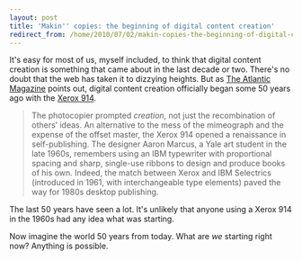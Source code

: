 ```yaml
---
layout: post
title: 'Makin'' copies: the beginning of digital content creation'
redirect_from: /home/2010/07/02/makin-copies-the-beginning-of-digital-content-creation/index.html
---
```

<p>It's easy for most of us, myself included, to think that digital content creation is something that came about in the last decade or two.
There's no doubt that the web has taken it to dizzying heights. But as <a href="http://www.theatlantic.com/magazine/archive/2010/07/the-mother-of-all-invention/8123/">The Atlantic Magazine</a> points out, digital content creation officially began some 50 years ago with the <a href="http://www.smithsonianeducation.org/scitech/carbons/images/xerox914-lg.gif">Xerox 914</a>.</p>
<blockquote><p>The photocopier prompted <em>creation</em>, not just the recombination of others’ ideas. An alternative to the mess of the mimeograph and the expense of the offset master, the Xerox 914 opened a renaissance in self-publishing. The designer Aaron Marcus, a Yale art student in the late 1960s, remembers using an IBM typewriter with proportional spacing and sharp, single-use ribbons to design and produce books of his own. Indeed, the match between Xerox and IBM Selectrics (introduced in 1961, with interchangeable type elements) paved the way for 1980s desktop publishing.</p></blockquote>
<p>The last 50 years have seen a lot. It's unlikely that anyone using a Xerox 914 in the 1960s had any idea what was starting.</p>
<p>Now imagine the world 50 years from today. What are <em>we</em> starting right now? Anything is possible.<a href="http://www.theatlantic.com/magazine/archive/2010/07/the-mother-of-all-invention/8123/">
</a></p>
